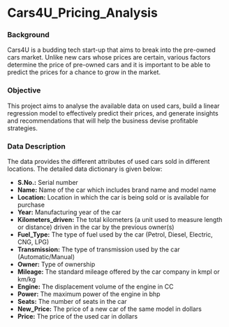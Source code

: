 # Cars4U_Pricing_Analysis

### Background
Cars4U is a budding tech start-up that aims to break into the pre-owned cars market. Unlike new cars whose prices are certain, various factors determine the 
price of pre-owned cars and it is important to be able to predict the prices for a chance to grow in the market.

### Objective
This project aims to analyse the available data on used cars, build a linear regression model to effectively predict their prices, and generate insights and 
recommendations that will help the business devise profitable strategies.

### Data Description
The data provides the different attributes of used cars sold in different locations. The detailed data dictionary is given below:
- **S.No.:** Serial number
- **Name:** Name of the car which includes brand name and model name
- **Location:** Location in which the car is being sold or is available for purchase
- **Year:** Manufacturing year of the car
- **Kilometers_driven:** The total kilometers (a unit used to measure length or distance) driven in the car by the previous owner(s)
- **Fuel_Type:** The type of fuel used by the car (Petrol, Diesel, Electric, CNG, LPG)
- **Transmission:** The type of transmission used by the car (Automatic/Manual)
- **Owner:** Type of ownership
- **Mileage:** The standard mileage offered by the car company in kmpl or km/kg
- **Engine:** The displacement volume of the engine in CC
- **Power:** The maximum power of the engine in bhp
- **Seats:** The number of seats in the car
- **New_Price:** The price of a new car of the same model in dollars
- **Price:** The price of the used car in dollars
